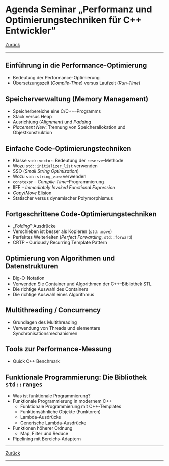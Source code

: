 # Agenda Seminar &bdquo;Performanz und Optimierungstechniken für C++ Entwickler&rdquo;

[Zurück](./Readme_Clean_Code.md)

---

## Einführung in die Performance-Optimierung

  * Bedeutung der Performance-Optimierung
  * Übersetzungszeit (*Compile-Time*) versus Laufzeit (*Run-Time*)


## Speicherverwaltung (Memory Management)

  * Speicherbereiche eine C/C++&ndash;Programms
  * Stack versus Heap
  * Ausrichtung (*Alignment*) und *Padding* 
  * *Placement New*: Trennung von Speicherallokation und Objektkonstruktion

## Einfache Code-Optimierungstechniken

  * Klasse `std::vector`: Bedeutung der `reserve`-Methode
  * Wozu `std::initializer_list` verwenden
  * SSO (*Small String Optimization*)
  * Wozu `std::string_view` verwenden
  * `constexpr` &ndash; *Compile-Time*&ndash;Programmierung
  * IIFE &ndash; *Immediately Invoked Functional Expression*
  * *Copy*/*Move* Elision
  * Statischer versus dynamischer Polymorphismus


## Fortgeschrittene Code-Optimierungstechniken

  * &bdquo;*Folding*&rdquo;-Ausdrücke
  * Verschieben ist besser als Kopieren (`std::move`)
  * Perfektes Weiterleiten (*Perfect Forwarding*, `std::forward`)
  * CRTP &ndash; Curiously Recurring Template Pattern


## Optimierung von Algorithmen und Datenstrukturen

  * Big-O-Notation
  * Verwenden Sie Container und Algorithmen der C++&ndash;Bibliothek STL
  * Die richtige Auswahl des Containers
  * Die richtige Auswahl eines Algorithmus


## Multithreading / Concurrency

  * Grundlagen des Multithreading
  * Verwendung von Threads und elementare Synchronisationsmechanismen


## Tools zur Performance-Messung

  * Quick C++ Benchmark



## Funktionale Programmierung: Die Bibliothek `std::ranges`

  * Was ist funktionale Programmierung?
  * Funktionale Programmierung in modernem C++
    * Funktionale Programmierung mit C++-Templates
    * Funktionsähnliche Objekte (Funktoren)
    * Lambda-Ausdrücke
    * Generische Lambda-Ausdrücke
  * Funktionen höherer Ordnung
    * Map, Filter und Reduce
  * Pipelining mit Bereichs-Adaptern


---

[Zurück](./Readme_Clean_Code.md)

---
